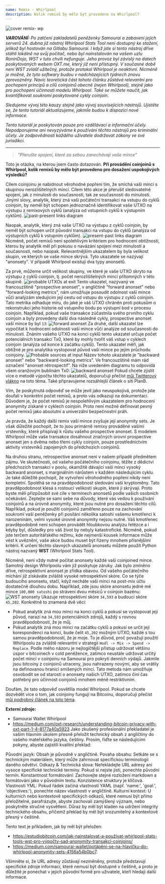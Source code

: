 ```yaml
---
name: Remix - Whirlpool
description: Kolik remixů by mělo být provedeno na Whirlpool?
---
```

![cover remix- wp](assets/cover.webp)

***VAROVÁNÍ:** Po zatčení zakladatelů peněženky Samourai a zabavení jejich serverů 24. dubna již nástroj Whirlpool Stats Tool není dostupný ke stažení, jelikož byl hostován na Gitlabu Samourai. I když jste si tento nástroj dříve stáhli lokálně na svůj počítač, nebo byl nainstalován na vašem uzlu RoninDojo, WST v tuto chvíli nefunguje. Jeho provoz byl závislý na datech poskytovaných webem OXT.me, který již není přístupný. V současné době není WST zvlášť užitečný, protože protokol Whirlpool je neaktivní. Nicméně je možné, že tyto softwary budou v nadcházejících týdnech znovu zprovozněny. Navíc teoretická část tohoto článku zůstává relevantní pro pochopení principů a cílů coinjoinů obecně (nejen Whirlpool), stejně jako pro pochopení účinnosti modelu Whirlpool. Také se můžete naučit, jak kvantifikovat soukromí poskytované cykly coinjoin.*

_Sledujeme vývoj této kauzy stejně jako vývoj souvisejících nástrojů. Ujistěte se, že tento tutoriál aktualizujeme, jakmile budou k dispozici nové informace._

_Tento tutoriál je poskytován pouze pro vzdělávací a informační účely. Nepodporujeme ani nevyzýváme k používání těchto nástrojů pro kriminální účely. Je zodpovědností každého uživatele dodržovat zákony ve své jurisdikci._

---

> *"Přerušte spojení, které za sebou zanechávají vaše mince"*

Toto je otázka, na kterou jsem často dotazován. **Při provádění coinjoinů s Whirlpool, kolik remixů by mělo být provedeno pro dosažení uspokojivých výsledků?**

Cílem coinjoinu je nabídnout věrohodné popření tím, že smíchá vaši minci s skupinou nerozlišitelných mincí. Cílem této akce je přerušit sledovatelné spojení, jak z minulosti do současnosti, tak ze současnosti do minulosti. Jinými slovy, analytik, který zná vaši počáteční transakci na vstupu do cyklů coinjoin, by neměl být schopen jednoznačně identifikovat vaše UTXO na výstupu z remixových cyklů (analýza od vstupních cyklů k výstupním cyklům).
![past-present links diagram](assets/en/1.webp)

Naopak, analytik, který zná vaše UTXO na výstupu z cyklů coinjoin, by neměl být schopen určit původní transakci na vstupu do cyklů (analýza od výstupních cyklů k vstupním cyklům).
![present-past links diagram](assets/en/2.webp)
Nicméně, počet remixů není spolehlivým kritériem pro hodnocení obtížnosti, kterou by analytik měl při pokusu o navázání spojení mezi minulostí a současností, nebo naopak. Relevantnějším ukazatelem by byla velikost skupin, ve kterých se vaše mince skrývá. Tyto ukazatele se nazývají "anonsety". V případě Whirlpool existují dva typy anonsetů.

Za prvé, můžeme určit velikost skupiny, ve které je vaše UTXO skryto na výstupu z cyklů coinjoin, tj. počet nerozlišitelných mincí přítomných v této skupině.
![probable UTXOs at exit](assets/en/3.webp)
Tento ukazatel, nazývaný ve francouzštině "prospective anonset", v angličtině "forward anonset" nebo "forward-looking metrics", nám umožňuje posoudit odolnost vaší mince vůči analýzám sledujícím její cestu od vstupu do výstupu z cyklů coinjoin. Tato metrika odhaduje míru, do jaké je váš UTXO chráněn proti pokusům o rekonstrukci jeho historie od vstupního bodu po výstupní bod v procesu coinjoin. Například, pokud vaše transakce zúčastnila svého prvního cyklu coinjoin a byly provedeny další dva následné cykly, prospective anonset vaší mince by byl `13`: ![forward anonset](assets/en/4.webp)
Za druhé, další ukazatel lze vypočítat k hodnocení odolnosti vaší mince vůči analýze od současnosti do minulosti. Znáním vašeho UTXO na konci cyklů tento ukazatel určuje počet potenciálních transakcí Tx0, které by mohly tvořit váš vstup v cyklech coinjoin (analýza od konce k začátku cyklů). Tento ukazatel měří, jak obtížné je pro analytika vystopovat původ vaší mince po jejím průchodu coinjoiny. ![Probable sources at input](assets/en/5.webp)
Název tohoto ukazatele je "backward anonset" nebo "backward-looking metrics". Ve francouzštině mám rád označení "anonset rétrospectif". Na níže uvedeném diagramu to odpovídá všem oranžovým bublinám Tx0:
![backward anonset](assets/en/6.webp)
Pokud chcete zjistit více o metodě výpočtu těchto ukazatelů, doporučuji přečíst [můj Twitterový vlákno](https://twitter.com/Loic_Pandul/status/1550850558147395585?s=20) na toto téma. Také připravujeme rozsáhlejší článek o síti PlanB.

Vím, že poskytnutá odpověď se může jevit jako neuspokojivá, protože jste doufali v konkrétní počet remixů, a proto vás odkazuji na dokumentaci. Důvodem je, že počet remixů je nespolehlivým ukazatelem pro hodnocení anonymity získané v cyklech coinjoin. Proto není možné definovat pevný počet remixů jako absolutní a univerzální bezpečnostní práh.

Je pravda, že každý další remix vaší mince zvyšuje její anonymity sets. Je však důležité pochopit, že to jsou primárně remixy prováděné vašimi vrstevníky, které přispívají k růstu vašeho prospective anonset. S modelem Whirlpool může vaše transakce dosáhnout značných úrovní prospective anonset jen s dvěma nebo třemi cykly coinjoin, pouze prostřednictvím aktivity vrstevníků zapojených do předchozích coinjoinů.

Na druhou stranu, retrospective anonset není v našem případě předmětem zájmu. Ve skutečnosti, od vašeho počátečního coinjoinu, těžíte z dědictví předchozích transakcí v poolu, okamžitě dávající vaší minci vysoký backward anonset, s marginálním nárůstem v každém následujícím cyklu.
Je také důležité pochopit, že vytvoření věrohodného popření nikdy není kompletní. Spoléhá se na pravděpodobnost sledování vaší kryptoměny. Tato pravděpodobnost klesá s rostoucí velikostí skupin, které ji skrývají. Proto byste měli přizpůsobit své cíle v termínech anonsetů podle vašich osobních očekávání. Zeptejte se sami sebe na důvody, které vás vedou k používání coinjoinů a na úrovně anonymity, které jsou nutné pro dosažení těchto cílů. Například, pokud je použití coinjoinů zaměřeno pouze na zachování soukromí vaší peněženky při posílání několika satoshi vašemu kmotřenci k narozeninám, velmi vysoké úrovně anonymity nejsou nutné. Váš kmotřenec pravděpodobně není schopen provádět hloubkovou analýzu řetězce a i kdyby byl, důsledky pro váš život by nebyly katastrofické. Nicméně, pokud jste terčem autoritářského režimu, kde nejmenší kousek informace může vést k uvěznění, vaše akce budou muset být řízeny mnohem přísnějšími kritérii.
K určení těchto slavných ukazatelů anonsetu můžete použít Python nástroj nazvaný **WST** (Whirlpool Stats Tool).

Nicméně, není vždy nutné počítat anonsety každé vaší coinjoined mince. Samotný design Whirlpoolu vám již poskytuje záruky. Jak bylo zmíněno dříve, retrospektivní anonset je zřídka obavou. Od vašeho počátečního míchání již získáváte zvláště vysoké retrospektivní skóre. Co se týče budoucího anonsetu, stačí, když necháte vaši minci na post-mix účtu dostatečně dlouhou dobu. Například, zde jsou skóre anonsetu jedné mé mince `100,000 satoshi` po strávení dvou měsíců v coinjoin bazénu:
![WST anonsety](assets/en/7.webp)
Ukazuje retrospektivní skóre `34,593` a budoucí skóre `45,202`. Konkrétně to znamená dvě věci:
- Pokud analytik zná mou minci na konci cyklů a pokusí se vystopovat její původ, narazí na `34,593` potenciálních zdrojů, každý s rovnou pravděpodobností, že je můj.
- Pokud analytik zná mou minci na začátku cyklů a pokusí se určit její korespondenci na konci, bude čelit `45,202` možným UTXO, každé s tou samou pravděpodobností, že je moje.
To je důvod, proč považuji použití Whirlpoolu za zvláště relevantní v strategii `Hodl -> Mix -> Spend -> Replace`. Podle mého názoru je nejlogičtější přístup udržovat většinu úspor v bitcoinech v cold peněžence, zatímco neustále udržovat určitý počet mincí v coinjoinu na Samourai pro pokrytí denních výdajů. Jakmile jsou bitcoiny z coinjoinů utraceny, jsou nahrazeny novými, aby se vrátily na definovanou hranici smíšených mincí. Tato metoda nám umožňuje osvobodit se od starostí o anonsety našich UTXO, zatímco činí čas potřebný pro účinnost coinjoinů mnohem méně restriktivním.

Doufám, že tato odpověď osvětlila model Whirlpool. Pokud se chcete dozvědět více o tom, jak coinjoiny fungují na Bitcoinu, doporučuji přečíst [můj podrobný článek na toto téma](https://planb.network/tutorials/privacy/coinjoin-dojo).

**Externí zdroje:**
- Samourai Wallet Whirlpool
- https://medium.com/oxt-research/understanding-bitcoin-privacy-with-oxt-part-1-4-8177a40a5923
Jako zkušený profesionální překladatel je vaším hlavním úkolem přesně přeložit technický obsah z angličtiny do vašeho mateřského jazyka, češtiny. Prosím, řiďte se následujícími pokyny, abyste zajistili kvalitní překlad:

Původní jazyk: Obsah je původně v angličtině.
Povaha obsahu: Setkáte se s technickým materiálem, který může zahrnovat specifickou terminologii daného odvětví.
Odkazy & Technická slova: Neřekládejte URL adresy ani vysoce specifické technické termíny. Pokud si nejste jisti, ponechte původní termín.
Konstantnost formátování: Zachovejte stejné rozložení markdown a formátování jako v původním textu. Konzistence struktury je klíčová.
Vlastnosti YML: Pokud řádek začíná vlastností YAML (např. 'name:', 'goal:', 'objectives:'), ponechte název vlastnosti v angličtině.
Kulturní kontext: U kulturních nebo kontextově specifických odkazů, které nemusí být přímo přeložitelné, parafrázujte, abyste zachovali zamýšlený význam, nebo poskytněte stručné vysvětlení.
Důraz by měl být kladen na udržení integrity technického obsahu, přičemž překlad by měl být srozumitelný a kontextově přesný v češtině.

Tento text je příkladem, jak by měl být přeložen:

- https://estudiobitcoin.com/jak-nainstalovat-a-používat-whirlpool-stats-tools-wst-pro-výpočty-sad-anonymity-transakcí-coinjoins/
- https://medium.com/samourai-wallet/potápění-se-na-hlavičku-do-whirlpool-anonymity-sets-4156a54b0bc7.

Všimněte si, že URL adresy zůstávají nezměněny, protože představují specifické zdroje informací, které nemusí být dostupné v češtině, a proto je důležité je ponechat v jejich původní formě pro uživatele, kteří hledají další informace.